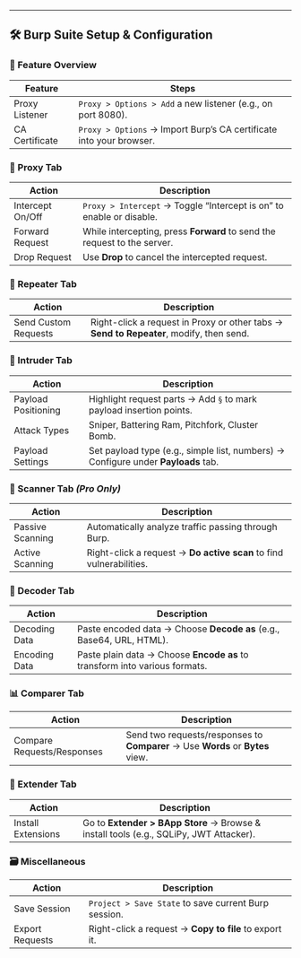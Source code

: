 ---

## 🛠️ Burp Suite Setup & Configuration

### 🔧 Feature Overview

| Feature        | Steps                                                               |
| -------------- | ------------------------------------------------------------------- |
| Proxy Listener | `Proxy > Options > Add` a new listener (e.g., on port 8080).        |
| CA Certificate | `Proxy > Options` → Import Burp’s CA certificate into your browser. |

### 🧩 Proxy Tab

| Action           | Description                                                              |
| ---------------- | ------------------------------------------------------------------------ |
| Intercept On/Off | `Proxy > Intercept` → Toggle “Intercept is on” to enable or disable.     |
| Forward Request  | While intercepting, press **Forward** to send the request to the server. |
| Drop Request     | Use **Drop** to cancel the intercepted request.                          |

### 🔁 Repeater Tab

| Action               | Description                                                                             |
| -------------------- | --------------------------------------------------------------------------------------- |
| Send Custom Requests | Right-click a request in Proxy or other tabs → **Send to Repeater**, modify, then send. |

### 🚀 Intruder Tab

| Action              | Description                                                                       |
| ------------------- | --------------------------------------------------------------------------------- |
| Payload Positioning | Highlight request parts → Add `§` to mark payload insertion points.               |
| Attack Types        | Sniper, Battering Ram, Pitchfork, Cluster Bomb.                                   |
| Payload Settings    | Set payload type (e.g., simple list, numbers) → Configure under **Payloads** tab. |

### 🧪 Scanner Tab _(Pro Only)_

| Action           | Description                                                         |
| ---------------- | ------------------------------------------------------------------- |
| Passive Scanning | Automatically analyze traffic passing through Burp.                 |
| Active Scanning  | Right-click a request → **Do active scan** to find vulnerabilities. |

### 🔐 Decoder Tab

| Action        | Description                                                                |
| ------------- | -------------------------------------------------------------------------- |
| Decoding Data | Paste encoded data → Choose **Decode as** (e.g., Base64, URL, HTML).       |
| Encoding Data | Paste plain data → Choose **Encode as** to transform into various formats. |

### 📊 Comparer Tab

| Action                     | Description                                                                    |
| -------------------------- | ------------------------------------------------------------------------------ |
| Compare Requests/Responses | Send two requests/responses to **Comparer** → Use **Words** or **Bytes** view. |

### 🧩 Extender Tab

| Action             | Description                                                                            |
| ------------------ | -------------------------------------------------------------------------------------- |
| Install Extensions | Go to **Extender > BApp Store** → Browse & install tools (e.g., SQLiPy, JWT Attacker). |

### 🗃️ Miscellaneous

| Action          | Description                                            |
| --------------- | ------------------------------------------------------ |
| Save Session    | `Project > Save State` to save current Burp session.   |
| Export Requests | Right-click a request → **Copy to file** to export it. |
